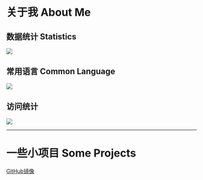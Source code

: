# 关于我 About Me
## 数据统计 Statistics
![](https://github-status.msdnicrosoft.cn/api?username=guaijieyo&theme=vue&show_icons=true&count_private=true&locale=cn)
## 常用语言 Common Language
![](https://github-status.msdnicrosoft.cn/api/top-langs/?username=GuaiJieyo&theme=vue&count_private=true&locale=cn)
## 访问统计
![](https://count.getloli.com/get/@GuaiJie?theme=gelbooru)
***
# 一些小项目 Some Projects  
[GitHub镜像](https://hub.guaijie.ml) 
